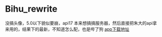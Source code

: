 # Bihu_rewrite
没搞头像，5.0以下貌似要崩，api17
本来想搞搞服务器，然后直接把朱大的api拿来用的，结果下的最新，不知道怎么配，也是哔了狗
[app下载地址](http://120.27.107.41/apk/bihu.apk)
